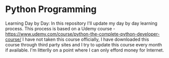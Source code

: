 # Python Programming
 Learning Day by Day:
In this repository I'll update my day by day learning process.
This process is based on a Udemy course - https://www.udemy.com/course/python-the-complete-python-developer-course/
I have not taken this course officially, I have downloaded this course through third party sites and I try to update this course every month if available. I'm litterlly on a point where I can only efford money for Internet.
